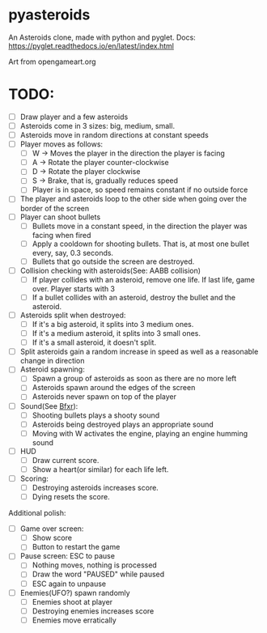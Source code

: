 # pyasteroids

An Asteroids clone, made with python and pyglet. Docs: https://pyglet.readthedocs.io/en/latest/index.html

Art from opengameart.org


# TODO:
- [ ] Draw player and a few asteroids
- [ ] Asteroids come in 3 sizes: big, medium, small.
- [ ] Asteroids move in random directions at constant speeds
- [ ] Player moves as follows:
  - [ ] W -> Moves the player in the direction the player is facing
  - [ ] A -> Rotate the player counter-clockwise
  - [ ] D -> Rotate the player clockwise
  - [ ] S -> Brake, that is, gradually reduces speed
  - [ ] Player is in space, so speed remains constant if no outside force
- [ ] The player and asteroids loop to the other side when going over the border of the screen
- [ ] Player can shoot bullets
  - [ ] Bullets move in a constant speed, in the direction the player was facing when fired
  - [ ] Apply a cooldown for shooting bullets. That is, at most one bullet every, say, 0.3 seconds.
  - [ ] Bullets that go outside the screen are destroyed.
- [ ] Collision checking with asteroids(See: AABB collision)
  - [ ] If player collides with an asteroid, remove one life. If last life, game over. Player starts with 3
  - [ ] If a bullet collides with an asteroid, destroy the bullet and the asteroid.
- [ ] Asteroids split when destroyed:
  - [ ] If it's a big asteroid, it splits into 3 medium ones.
  - [ ] If it's a medium asteroid, it splits into 3 small ones.
  - [ ] If it's a small asteroid, it doesn't split.
- [ ] Split asteroids gain a random increase in speed as well as a reasonable change in direction
- [ ] Asteroid spawning:
  - [ ] Spawn a group of asteroids as soon as there are no more left
  - [ ] Asteroids spawn around the edges of the screen
  - [ ] Asteroids never spawn on top of the player
- [ ] Sound(See [Bfxr](https://www.bfxr.net)):
  - [ ] Shooting bullets plays a shooty sound
  - [ ] Asteroids being destroyed plays an appropriate sound
  - [ ] Moving with W activates the engine, playing an engine humming sound
- [ ] HUD
  - [ ] Draw current score.
  - [ ] Show a heart(or similar) for each life left.
- [ ] Scoring:
  - [ ] Destroying asteroids increases score.
  - [ ] Dying resets the score.

Additional polish:
- [ ] Game over screen:
  - [ ] Show score
  - [ ] Button to restart the game
- [ ] Pause screen: ESC to pause
  - [ ] Nothing moves, nothing is processed
  - [ ] Draw the word "PAUSED" while paused
  - [ ] ESC again to unpause
- [ ] Enemies(UFO?) spawn randomly
  - [ ] Enemies shoot at player
  - [ ] Destroying enemies increases score
  - [ ] Enemies move erratically